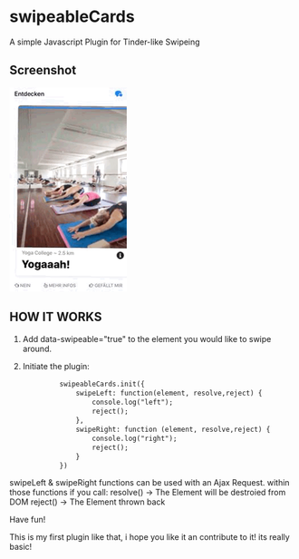 # swipeableCards
A simple Javascript Plugin for Tinder-like Swipeing

## Screenshot

<a href="https://raw.githubusercontent.com/elzahaby/swipeableCards/master/screen.gif">
<img src="https://raw.githubusercontent.com/elzahaby/swipeableCards/master/screen.gif"></a>


## HOW IT WORKS

1. Add  data-swipeable="true" to the element you would like to swipe around.

2. Initiate the plugin:

				swipeableCards.init({
					swipeLeft: function(element, resolve,reject) {
						console.log("left");
						reject();
					},
					swipeRight: function (element, resolve,reject) {
						console.log("right");
						reject();
					}
				})
        
swipeLeft & swipeRight functions can be used with an Ajax Request.
within those functions if you call:
resolve() -> The Element will be destroied from DOM
reject() -> The Element thrown back

Have fun! 

This is my first plugin like that, i hope you like it an contribute to it! its really basic!
